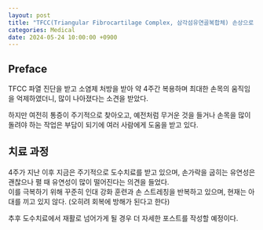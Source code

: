 ```yaml
---
layout: post
title: "TFCC(Triangular Fibrocartilage Complex, 삼각섬유연골복합체) 손상으로 인한 치료, #2"
categories: Medical
date: 2024-05-24 10:00:00 +0900
---
```


## Preface

TFCC 파열 진단을 받고 소염제 처방을 받아 약 4주간 복용하며 최대한 손목의 움직임을 억제하였더니, 많이 나아졌다는 소견을 받았다.

<!--excerpt-->

하지만 여전히 통증이 주기적으로 찾아오고, 예전처럼 무거운 것을 들거나 손목을 많이 돌려야 하는 작업은 부담이 되기에 여러 사람에게 도움을 받고 있다.

## 치료 과정

4주가 지난 이후 지금은 주기적으로 도수치료를 받고 있으며, 손가락을 굽히는 유연성은 괜찮으나 펼 때 유연성이 많이 떨어진다는 의견을 들었다.  
이를 극복하기 위해 꾸준히 인대 강화 훈련과 손 스트레칭을 반복하고 있으며, 현재는 아대를 끼고 있지 않다. (오히려 회복에 방해가 된다고 한다)

추후 도수치료에서 재활로 넘어가게 될 경우 더 자세한 포스트를 작성할 예정이다.